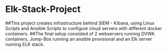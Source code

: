 # Elk-Stack-Project
##This project creates infrastructure behind SIEM - Kibana, using Linux Scripts and Ansible Scripts to configure cloud servers with different docker containers.
##The final setup consisted of 2 webservers running DVWA containers, Jump-Box running an ansible provisional and an Elk server running ELK stack.

